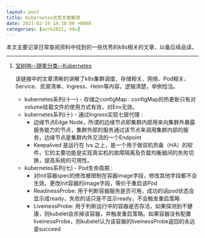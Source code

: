 ```yaml
---
layout: post
title: Kubernetes优秀文章集锦 
date: 2021-02-19 14:38:00 +0900
categories: [work2021, k8s] 
---
```


本文主要记录日常查阅资料中找到的一些优秀的k8s相关的文章，以备后续品读。

---

1. [宝树呐--随笔分类--Kubernetes](https://www.cnblogs.com/baoshu/category/1492542.html)

    该链接中的文章清晰的讲解了k8s集群调度、存储相关、网络、Pod相关、Service、资源清单、Ingress、Helm等内容，逻辑清楚，举例恰当。
    * kubernetes系列(十一) - 存储之configMap : configMap的热更新只有对volume挂载文件的使用方式有效，对Env无效。
    * kubernetes系列(十) - 通过Ingress实现七层代理 : 
        * 边缘节点Edge Node，所谓的边缘节点即集群内部用来向集群外暴露服务能力的节点，集群外部的服务通过该节点来调用集群内部的服务，边缘节点是集群内外交流的一个Endpoint
        * Keepalived 是运行在 lvs 之上，是一个用于做双机热备（HA）的软件，它的主要功能是实现真实机的故障隔离及负载均衡器间的失败切换，提高系统的可用性。
    * kubernetes系列(七) - Pod生命周期  :
        * 对Init容器spec的修改被限制在容器image字段，修改其他字段都不会生效。更改Init容器的image字段，等价于重启该Pod 
        * ReadinessProbe: 用于判断容器服务是否可用，成功的话pod状态会显示成ready，失败的话只是不显示ready，不会触发重启策略
        * LiveinessProbe: 用于判断运行中的容器是否存活，如果探测到不健康，则kubelet会杀掉该容器，并触发重启策略。如果容器没有配置liveinessProbe，则kubelet认为该容器的liveinessProbe返回的永远是succeed     